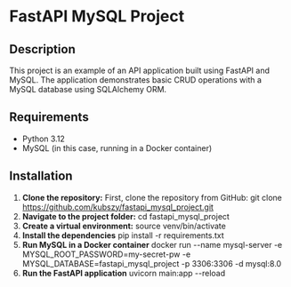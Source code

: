 # FastAPI MySQL Project

## Description

This project is an example of an API application built using FastAPI and MySQL. The application demonstrates basic CRUD operations with a MySQL database using SQLAlchemy ORM.

## Requirements

- Python 3.12
- MySQL (in this case, running in a Docker container)

## Installation

1. **Clone the repository:**
   First, clone the repository from GitHub:
   git clone https://github.com/kubszy/fastapi_mysql_project.git
2. **Navigate to the project folder:**
   cd fastapi_mysql_project
3. **Create a virtual environment:**
   source venv/bin/activate
4. **Install the dependencies**
   pip install -r requirements.txt
5. **Run MySQL in a Docker container**
    docker run --name mysql-server -e MYSQL_ROOT_PASSWORD=my-secret-pw -e MYSQL_DATABASE=fastapi_mysql_project -p 3306:3306 -d mysql:8.0
6. **Run the FastAPI application**
   uvicorn main:app --reload